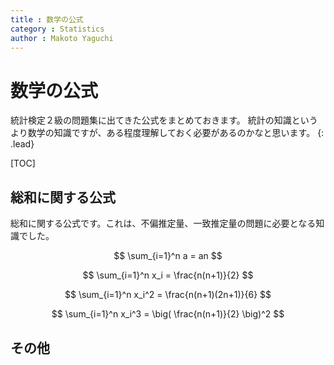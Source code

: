 ```yaml
---
title : 数学の公式
category : Statistics
author : Makoto Yaguchi
---
```


# 数学の公式
統計検定２級の問題集に出てきた公式をまとめておきます。
統計の知識というより数学の知識ですが、ある程度理解しておく必要があるのかなと思います。
{: .lead}

[TOC]

## 総和に関する公式
総和に関する公式です。これは、不偏推定量、一致推定量の問題に必要となる知識でした。

$$ \sum_{i=1}^n a = an $$

$$ \sum_{i=1}^n x_i = \frac{n(n+1)}{2} $$

$$ \sum_{i=1}^n x_i^2 = \frac{n(n+1)(2n+1)}{6} $$


$$ \sum_{i=1}^n x_i^3 = \big( \frac{n(n+1)}{2} \big)^2 $$


## その他